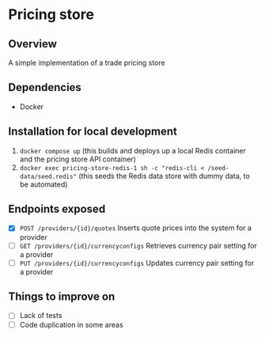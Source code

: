 # Pricing store

## Overview

A simple implementation of a trade pricing store

## Dependencies

- Docker

## Installation for local development

1. `docker compose up` (this builds and deploys up a local Redis container and the pricing store API container)
2. `docker exec pricing-store-redis-1 sh -c "redis-cli < /seed-data/seed.redis"` (this seeds the Redis data store with dummy data, to be automated)

## Endpoints exposed

- [x] `POST /providers/{id}/quotes` Inserts quote prices into the system for a provider
- [ ] `GET /providers/{id}/currencyconfigs` Retrieves currency pair setting for a provider
- [ ] `PUT /providers/{id}/currencyconfigs` Updates currency pair setting for a provider

## Things to improve on

- [ ] Lack of tests
- [ ] Code duplication in some areas
